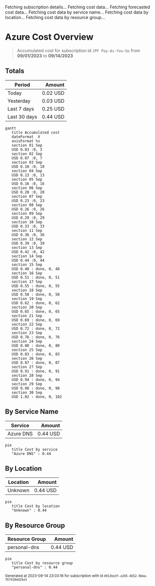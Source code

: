 Fetching subscription details...
Fetching cost data...
Fetching forecasted cost data...
Fetching cost data by service name...
Fetching cost data by location...
Fetching cost data by resource group...
# Azure Cost Overview

> Accumulated cost for subscription id `JPF Pay-As-You-Go` from **09/01/2023** to **09/14/2023**

## Totals

|Period|Amount|
|---|---:|
|Today|0.02 USD|
|Yesterday|0.03 USD|
|Last 7 days|0.25 USD|
|Last 30 days|0.44 USD|

```mermaid
gantt
   title Accumulated cost
   dateFormat  X
   axisFormat %s
   section 01 Sep
   USD 0.03 :0, 3
   section 02 Sep
   USD 0.07 :0, 7
   section 03 Sep
   USD 0.10 :0, 10
   section 04 Sep
   USD 0.13 :0, 13
   section 05 Sep
   USD 0.16 :0, 16
   section 06 Sep
   USD 0.20 :0, 20
   section 07 Sep
   USD 0.23 :0, 23
   section 08 Sep
   USD 0.26 :0, 26
   section 09 Sep
   USD 0.29 :0, 29
   section 10 Sep
   USD 0.33 :0, 33
   section 11 Sep
   USD 0.36 :0, 36
   section 12 Sep
   USD 0.39 :0, 39
   section 13 Sep
   USD 0.42 :0, 42
   section 14 Sep
   USD 0.44 :0, 44
   section 15 Sep
   USD 0.48 : done, 0, 48
   section 16 Sep
   USD 0.51 : done, 0, 51
   section 17 Sep
   USD 0.55 : done, 0, 55
   section 18 Sep
   USD 0.58 : done, 0, 58
   section 19 Sep
   USD 0.62 : done, 0, 62
   section 20 Sep
   USD 0.65 : done, 0, 65
   section 21 Sep
   USD 0.69 : done, 0, 69
   section 22 Sep
   USD 0.72 : done, 0, 72
   section 23 Sep
   USD 0.76 : done, 0, 76
   section 24 Sep
   USD 0.80 : done, 0, 80
   section 25 Sep
   USD 0.83 : done, 0, 83
   section 26 Sep
   USD 0.87 : done, 0, 87
   section 27 Sep
   USD 0.91 : done, 0, 91
   section 28 Sep
   USD 0.94 : done, 0, 94
   section 29 Sep
   USD 0.98 : done, 0, 98
   section 30 Sep
   USD 1.02 : done, 0, 102
```

## By Service Name

|Service|Amount|
|---|---:|
|Azure DNS|0.44 USD|

```mermaid
pie
   title Cost by service
   "Azure DNS" : 0.44
```

## By Location

|Location|Amount|
|---|---:|
|Unknown|0.44 USD|

```mermaid
pie
   title Cost by location
   "Unknown" : 0.44
```

## By Resource Group

|Resource Group|Amount|
|---|---:|
|personal-dns|0.44 USD|

```mermaid
pie
   title Cost by resource group
   "personal-dns" : 0.44
```

<sup>Generated at 2023-09-14 23:03:16 for subscription with id `4913be3f-a345-4652-9bba-767418dd25e3`</sup>
